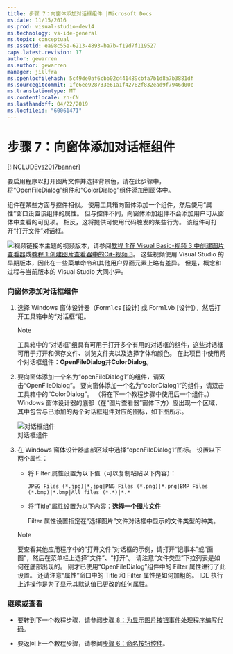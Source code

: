 ```yaml
---
title: 步骤 7：向窗体添加对话框组件 |Microsoft Docs
ms.date: 11/15/2016
ms.prod: visual-studio-dev14
ms.technology: vs-ide-general
ms.topic: conceptual
ms.assetid: ea98c55e-6213-4893-ba7b-f19d7f119527
caps.latest.revision: 17
author: gewarren
ms.author: gewarren
manager: jillfra
ms.openlocfilehash: 5c49de0af6cbb02c441489cbfa7b1d8a7b3881df
ms.sourcegitcommit: 1fc6ee928733e61a1f42782f832ead9f7946d00c
ms.translationtype: MT
ms.contentlocale: zh-CN
ms.lasthandoff: 04/22/2019
ms.locfileid: "60061471"
---
```

# <a name="step-7-add-dialog-components-to-your-form"></a>步骤 7：向窗体添加对话框组件
[!INCLUDE[vs2017banner](../includes/vs2017banner.md)]

要启用程序以打开图片文件并选择背景色，请在此步骤中，将“OpenFileDialog”组件和“ColorDialog”组件添加到窗体中。  
  
 组件在某些方面与控件相似。 使用工具箱向窗体添加一个组件，然后使用“属性”窗口设置该组件的属性。 但与控件不同，向窗体添加组件不会添加用户可从窗体中查看的可见项。 相反，这将提供可使用代码触发的某些行为。 该组件可打开“打开文件”对话框。  
  
 ![视频链接](../data-tools/media/playvideo.gif "播放视频")本主题的视频版本，请参阅[教程 1:在 Visual Basic-视频 3 中创建图片查看器](http://go.microsoft.com/fwlink/?LinkId=205213)或[教程 1:创建图片查看器中的C#-视频 3](http://go.microsoft.com/fwlink/?LinkId=205202)。 这些视频使用 Visual Studio 的早期版本，因此在一些菜单命令和其他用户界面元素上略有差异。 但是，概念和过程与当前版本的 Visual Studio 大同小异。  
  
### <a name="to-add-dialog-components-to-your-form"></a>向窗体添加对话框组件  
  
1. 选择 Windows 窗体设计器（Form1.cs [设计] 或 Form1.vb [设计]），然后打开工具箱中的“对话框”组。  
  
    > [!NOTE]
    >  工具箱中的“对话框”组具有可用于打开多个有用的对话框的组件，这些对话框可用于打开和保存文件、浏览文件夹以及选择字体和颜色。 在此项目中使用两个对话框组件：**OpenFileDialog**并**ColorDialog**。  
  
2. 要向窗体添加一个名为“openFileDialog1”的组件，请双击“OpenFileDialog”。 要向窗体添加一个名为“colorDialog1”的组件，请双击工具箱中的“ColorDialog”。 （将在下一个教程步骤中使用后一个组件。）Windows 窗体设计器的底部（在“图片查看器”窗体下方）应出现一个区域，其中包含与已添加的两个对话框组件对应的图标，如下图所示。  
  
     ![对话框组件](../ide/media/express-dialogsadded.png "Express_DialogsAdded")  
对话框组件  
  
3. 在 Windows 窗体设计器底部区域中选择“openFileDialog1”图标。 设置以下两个属性：  
  
    - 将 Filter 属性设置为以下值（可以复制粘贴以下内容）：  
  
        ```  
        JPEG Files (*.jpg)|*.jpg|PNG Files (*.png)|*.png|BMP Files (*.bmp)|*.bmp|All files (*.*)|*.*  
        ```  
  
    - 将“Title”属性设置为以下内容：**选择一个图片文件**  
  
         Filter 属性设置指定在“选择图片”文件对话框中显示的文件类型的种类。  
  
    > [!NOTE]
    >  要查看其他应用程序中的“打开文件”对话框的示例，请打开“记事本”或“画图”，然后在菜单栏上选择“文件”、“打开”。 请注意“文件类型”下拉列表是如何在底部出现的。 刚才已使用“OpenFileDialog”组件中的 Filter 属性进行了此设置。 还请注意“属性”窗口中的 Title 和 Filter 属性是如何加粗的。 IDE 执行上述操作是为了显示其默认值已更改的任何属性。  
  
### <a name="to-continue-or-review"></a>继续或查看  
  
- 要转到下一个教程步骤，请参阅[步骤 8：为显示图片按钮事件处理程序编写代码](../ide/step-8-write-code-for-the-show-a-picture-button-event-handler.md)。  
  
- 要返回上一个教程步骤，请参阅[步骤 6：命名按钮控件](../ide/step-6-name-your-button-controls.md)。
